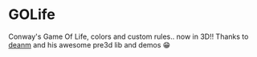# GOLife
Conway's Game Of Life, colors and custom rules.. now in 3D!!
Thanks to [deanm](https://github.com/deanm/pre3d) and his awesome pre3d lib and demos :grin:
